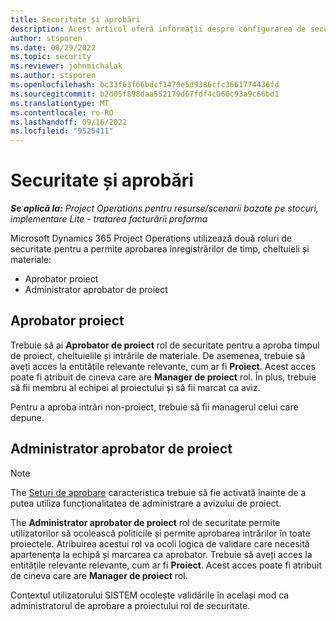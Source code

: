 ```yaml
---
title: Securitate și aprobări
description: Acest articol oferă informații despre configurarea de securitate pentru lucrul cu aprobări în Microsoft Dynamics 365 Project Operations.
author: stsporen
ms.date: 08/29/2022
ms.topic: security
ms.reviewer: johnmichalak
ms.author: stsporen
ms.openlocfilehash: bc33f63f66bdcf1470e5d9386cfc3661774436fd
ms.sourcegitcommit: b2d05f898daa552179d67fdf4c060c93a9c66bd1
ms.translationtype: MT
ms.contentlocale: ro-RO
ms.lasthandoff: 09/16/2022
ms.locfileid: "9525411"
---
```

# <a name="security-and-approvals"></a>Securitate și aprobări

_**Se aplică la:** Project Operations pentru resurse/scenarii bazate pe stocuri, implementare Lite - tratarea facturării proforma_

Microsoft Dynamics 365 Project Operations utilizează două roluri de securitate pentru a permite aprobarea înregistrărilor de timp, cheltuieli și materiale:

- Aprobator proiect
- Administrator aprobator de proiect

## <a name="project-approver"></a>Aprobator proiect

Trebuie să ai **Aprobator de proiect** rol de securitate pentru a aproba timpul de proiect, cheltuielile și intrările de materiale. De asemenea, trebuie să aveți acces la entitățile relevante relevante, cum ar fi **Proiect**. Acest acces poate fi atribuit de cineva care are **Manager de proiect** rol. În plus, trebuie să fii membru al echipei al proiectului și să fii marcat ca aviz.

Pentru a aproba intrări non-proiect, trebuie să fii managerul celui care depune.

## <a name="project-approver-admin"></a>Administrator aprobator de proiect

> [!NOTE]
> The [Seturi de aprobare](approval-sets.md) caracteristica trebuie să fie activată înainte de a putea utiliza funcționalitatea de administrare a avizului de proiect.

The **Administrator aprobator de proiect** rol de securitate permite utilizatorilor să ocolească politicile și permite aprobarea intrărilor în toate proiectele. Atribuirea acestui rol va ocoli logica de validare care necesită apartenența la echipă și marcarea ca aprobator. Trebuie să aveți acces la entitățile relevante relevante, cum ar fi **Proiect**. Acest acces poate fi atribuit de cineva care are **Manager de proiect** rol.

Contextul utilizatorului SISTEM ocolește validările în același mod ca administratorul de aprobare a proiectului rol de securitate.
